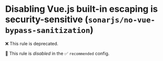 # Disabling Vue.js built-in escaping is security-sensitive (`sonarjs/no-vue-bypass-sanitization`)

❌ This rule is deprecated.

🚫 This rule is _disabled_ in the ✅ `recommended` config.

<!-- end auto-generated rule header -->

